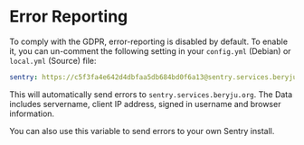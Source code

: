 # Error Reporting

To comply with the GDPR, error-reporting is disabled by default. To enable it, you can un-comment the following setting in your `config.yml` (Debian) or `local.yml` (Source) file:

```yaml
sentry: https://c5f3fa4e642d4dbfaa5db684bd0f6a13@sentry.services.beryju.org/6
```

This will automatically send errors to `sentry.services.beryju.org`. The Data includes servername, client IP address, signed in username and browser information.

You can also use this variable to send errors to your own Sentry install.
